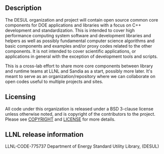 ## Description

The DESUL organization and project will contain open source common core
components for DOE applications and libraries with a focus on C++ development
and standardization. This is intended to cover high performance computing
system software and development libraries and helpers as well as possibly
fundamental computer science algorithms and basic components and
examples and/or proxy codes related to the other components.  It is not
intended to cover scientific applications, or applications in general with the
exception of development tools and scripts.

This is a cross-lab effort to share more core components between library and
runtime teams at LLNL and Sandia as a start, possibly more later. It's meant
to serve as an organization/repository where we can collaborate on open codes
useful to multiple projects and sites.

## Licensing

All code under this organization is released under a BSD 3-clause license
unless otherwise noted, and is copyright of the contributors to the project.
Please see [COPYRIGHT](COPYRIGHT) and [LICENSE](LICENSE) for more details.

## LLNL release information

LLNL-CODE-775737
Department of Energy Standard Utility Library, (DESUL)
